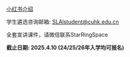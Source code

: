 [小红书介绍](https://www.xiaohongshu.com/discovery/item/67ef9bdd000000001d006bc9?source=webshare&xhsshare=pc_web&xsec_token=CB2Q-N8LeicO6O8ZEHviUEJlubrWPiP47zARUvuRnxN3A=&xsec_source=pc_share)

学生遴选咨询邮箱: SLAlstudent@cuhk.edu.cn

全套宣讲课件，请微信联系StarRingSpace

**截止日期: 2025.4.10 (24/25/26年入学均可报名)**
